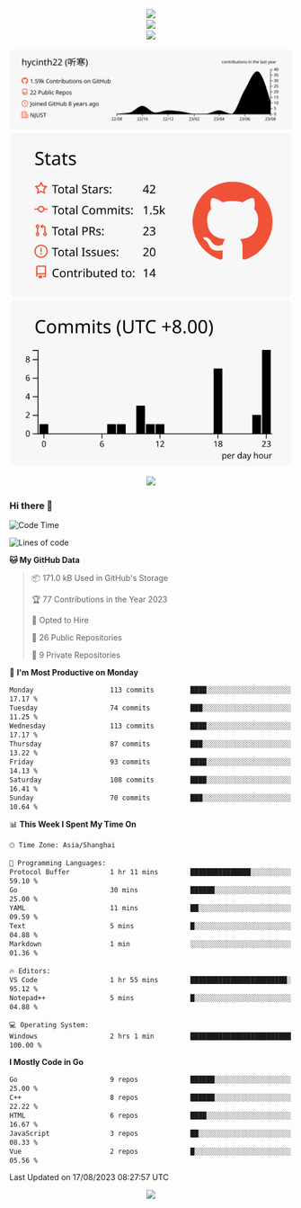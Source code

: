 <div align="center"> <img src="https://metrics.lecoq.io/hycinth22?template=classic&config.timezone=Asia%2FShanghai"> </div>

<div align="center"> <img src="https://github-readme-stats.vercel.app/api/top-langs/?username=hycinth22&hide_title=true&hide_border=true&layout=compact&langs_count=6&text_color=000&icon_color=fff&bg_color=0,52fa5a,4dfcff,c64dff&theme=graywhite" /> </div>

<div align="center"> <img src="https://github-profile-trophy.vercel.app/?username=hycinth22" /> </div>

<div align="center">
 
![](https://raw.githubusercontent.com/hycinth22/hycinth22/main/profile-summary-card-output/swift/0-profile-details.svg)
![](https://raw.githubusercontent.com/hycinth22/hycinth22/main/profile-summary-card-output/swift/3-stats.svg) ![](https://raw.githubusercontent.com/hycinth22/hycinth22/main/profile-summary-card-output/swift/4-productive-time.svg)

</div>

<div align="center"> <img src="https://github-readme-streak-stats.herokuapp.com/?user=hycinth22" /> </div>


### Hi there 👋

<!--
**pinelliar/pinelliar** is a ✨ _special_ ✨ repository because its `README.md` (this file) appears on your GitHub profile.

Here are some ideas to get you started:

- 🔭 I’m currently working on ...
- 🌱 I’m currently learning ...
- 👯 I’m looking to collaborate on ...
- 🤔 I’m looking for help with ...
- 💬 Ask me about ...
- 📫 How to reach me: ...
- 😄 Pronouns: ...
- ⚡ Fun fact: ...
-->

<!--START_SECTION:waka-->
![Code Time](http://img.shields.io/badge/Code%20Time-1%2C107%20hrs%2036%20mins-blue)

![Lines of code](https://img.shields.io/badge/From%20Hello%20World%20I%27ve%20Written-1.3%20million%20lines%20of%20code-blue)

**🐱 My GitHub Data** 

> 📦 171.0 kB Used in GitHub's Storage 
 > 
> 🏆 77 Contributions in the Year 2023
 > 
> 💼 Opted to Hire
 > 
> 📜 26 Public Repositories 
 > 
> 🔑 9 Private Repositories 
 > 
📅 **I'm Most Productive on Monday** 

```text
Monday                   113 commits         ████░░░░░░░░░░░░░░░░░░░░░   17.17 % 
Tuesday                  74 commits          ███░░░░░░░░░░░░░░░░░░░░░░   11.25 % 
Wednesday                113 commits         ████░░░░░░░░░░░░░░░░░░░░░   17.17 % 
Thursday                 87 commits          ███░░░░░░░░░░░░░░░░░░░░░░   13.22 % 
Friday                   93 commits          ████░░░░░░░░░░░░░░░░░░░░░   14.13 % 
Saturday                 108 commits         ████░░░░░░░░░░░░░░░░░░░░░   16.41 % 
Sunday                   70 commits          ███░░░░░░░░░░░░░░░░░░░░░░   10.64 % 
```


📊 **This Week I Spent My Time On** 

```text
🕑︎ Time Zone: Asia/Shanghai

💬 Programming Languages: 
Protocol Buffer          1 hr 11 mins        ███████████████░░░░░░░░░░   59.10 % 
Go                       30 mins             ██████░░░░░░░░░░░░░░░░░░░   25.00 % 
YAML                     11 mins             ██░░░░░░░░░░░░░░░░░░░░░░░   09.59 % 
Text                     5 mins              █░░░░░░░░░░░░░░░░░░░░░░░░   04.88 % 
Markdown                 1 min               ░░░░░░░░░░░░░░░░░░░░░░░░░   01.36 % 

🔥 Editors: 
VS Code                  1 hr 55 mins        ████████████████████████░   95.12 % 
Notepad++                5 mins              █░░░░░░░░░░░░░░░░░░░░░░░░   04.88 % 

💻 Operating System: 
Windows                  2 hrs 1 min         █████████████████████████   100.00 % 
```

**I Mostly Code in Go** 

```text
Go                       9 repos             ██████░░░░░░░░░░░░░░░░░░░   25.00 % 
C++                      8 repos             ██████░░░░░░░░░░░░░░░░░░░   22.22 % 
HTML                     6 repos             ████░░░░░░░░░░░░░░░░░░░░░   16.67 % 
JavaScript               3 repos             ██░░░░░░░░░░░░░░░░░░░░░░░   08.33 % 
Vue                      2 repos             █░░░░░░░░░░░░░░░░░░░░░░░░   05.56 % 
```




 Last Updated on 17/08/2023 08:27:57 UTC
<!--END_SECTION:waka-->


<div align="center">
 
![](https://github-readme-stats.vercel.app/api/wakatime?username=hycinth22&layout=compact&langs_count=10)

</div>
